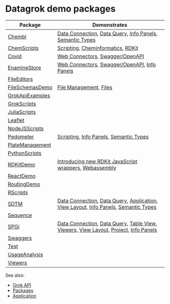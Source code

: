 # Datagrok demo packages

| Package | Demonstrates |
|----|----|
| [Chembl](https://github.com/datagrok-ai/public/tree/master/packages/Chembl) | [Data Connection](https://datagrok.ai/help/access/data-connection), [Data Query](https://datagrok.ai/help/access/data-query), [Info Panels](https://datagrok.ai/help/discover/info-panels), [Semantic Types](https://datagrok.ai/help/discover/semantic-types) |
| [ChemScripts](https://github.com/datagrok-ai/public/tree/master/packages/ChemScripts) | [Scripting](https://datagrok.ai/help/compute/scripting), [Cheminformatics](https://datagrok.ai/help/domains/chem/cheminformatics), [RDKit](https://www.rdkit.org/) |
| [Covid](https://github.com/datagrok-ai/public/tree/master/packages/Covid) | [Web Connectors](https://datagrok.ai/help/access/connectors/web), [Swagger/OpenAPI](https://swagger.io/) |
| [EnamineStore](https://github.com/datagrok-ai/public/tree/master/packages/EnamineStore) | [Web Connectors](https://datagrok.ai/help/access/connectors/web), [Swagger/OpenAPI](https://swagger.io/), [Info Panels](https://datagrok.ai/help/discover/info-panels) |
| [FileEditors](https://github.com/datagrok-ai/public/tree/master/packages/FileEditors) | |
| [FileSchemasDemo](https://github.com/datagrok-ai/public/tree/master/packages/FileSchemasDemo) | [File Management](https://community.datagrok.ai/t/new-feature-file-share-browser/17/6), [Files](https://datagrok.ai/help/access/connectors/files) |
| [GrokApiExamples](https://github.com/datagrok-ai/public/tree/master/packages/GrokApiExamples) | |
| [GrokScripts](https://github.com/datagrok-ai/public/tree/master/packages/GrokScripts) | |
| [JuliaScripts](https://github.com/datagrok-ai/public/tree/master/packages/JuliaScripts) | |
| [Leaflet](https://github.com/datagrok-ai/public/tree/master/packages/Leaflet) | |
| [NodeJSScripts](https://github.com/datagrok-ai/public/tree/master/packages/NodeJSScripts) | |
| [Pedometer](https://github.com/datagrok-ai/public/tree/master/packages/Pedometer) | [Scripting](https://datagrok.ai/help/compute/scripting), [Info Panels](https://datagrok.ai/help/discover/info-panels), [Semantic Types](https://datagrok.ai/help/discover/semantic-types) |
| [PlateManagement](https://github.com/datagrok-ai/public/tree/master/packages/PlateManagement) | |
| [PythonScripts](https://github.com/datagrok-ai/public/tree/master/packages/PythonScripts) | |
| [RDKitDemo](https://github.com/datagrok-ai/public/tree/master/packages/RDKitDemo) | [Introducing new RDKit JavaScript wrappers](http://rdkit.blogspot.com/2019/11/introducing-new-rdkit-javascript.html), [Webassembly](https://webassembly.org/) |
| [ReactDemo](https://github.com/datagrok-ai/public/tree/master/packages/ReactDemo) | |
| [RoutingDemo](https://github.com/datagrok-ai/public/tree/master/packages/RoutingDemo) | |
| [RScripts](https://github.com/datagrok-ai/public/tree/master/packages/RScripts) | |
| [SDTM](https://github.com/datagrok-ai/public/tree/master/packages/SDTM) | [Data Connection](https://datagrok.ai/help/access/data-connection), [Data Query](https://datagrok.ai/help/access/data-query), [Application](https://datagrok.ai/help/develop/develop#applications), [View Layout](https://datagrok.ai/help/visualize/view-layout), [Info Panels](https://datagrok.ai/help/discover/info-panels), [Semantic Types](https://datagrok.ai/help/discover/semantic-types) |
| [Sequence](https://github.com/datagrok-ai/public/tree/master/packages/Sequence) | |
| [SPGi](https://github.com/datagrok-ai/public/tree/master/packages/SPGi) | [Data Connection](https://datagrok.ai/help/access/data-connection), [Data Query](https://datagrok.ai/help/access/data-query), [Table View](https://datagrok.ai/help/overview/table-view), [Viewers](https://datagrok.ai/help/visualize/viewers), [View Layout](https://datagrok.ai/help/visualize/view-layout), [Project](https://datagrok.ai/help/overview/project), [Info Panels](https://datagrok.ai/help/discover/info-panels) |
| [Swaggers](https://github.com/datagrok-ai/public/tree/master/packages/Swaggers) | |
| [Test](https://github.com/datagrok-ai/public/tree/master/packages/Test) | |
| [UsageAnalysis](https://github.com/datagrok-ai/public/tree/master/packages/UsageAnalysis) | |
| [Viewers](https://github.com/datagrok-ai/public/tree/master/packages/Viewers) | |

See also: 
  * [Grok API](https://datagrok.ai/help/develop/grok-api)
  * [Packages](https://datagrok.ai/help/develop/develop#packages)
  * [Application](https://datagrok.ai/help/develop/develop#applications)
